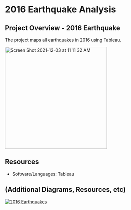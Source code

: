 # 2016 Earthquake Analysis

## Project Overview - 2016 Earthquake

The project maps all earthquakes in 2016 using Tableau.  

<img width="326" alt="Screen Shot 2021-12-03 at 11 11 32 AM" src="https://user-images.githubusercontent.com/691355/144659473-e6ea2a67-956b-4512-bd54-5c576f21c8fd.png">

## Resources

-  Software/Languages: Tableau 

## (Additional Diagrams, Resources, etc)


<div class='tableauPlaceholder' id='viz1638558180270' style='position: relative'><noscript><a href='#'><img alt='2016 Earthquakes ' src='https:&#47;&#47;public.tableau.com&#47;static&#47;images&#47;20&#47;2016Earthquakes&#47;Sheet7&#47;1_rss.png' style='border: none' /></a></noscript><object class='tableauViz'  style='display:none;'><param name='host_url' value='https%3A%2F%2Fpublic.tableau.com%2F' /> <param name='embed_code_version' value='3' /> <param name='site_root' value='' /><param name='name' value='2016Earthquakes&#47;Sheet7' /><param name='tabs' value='no' /><param name='toolbar' value='yes' /><param name='static_image' value='https:&#47;&#47;public.tableau.com&#47;static&#47;images&#47;20&#47;2016Earthquakes&#47;Sheet7&#47;1.png' /> <param name='animate_transition' value='yes' /><param name='display_static_image' value='yes' /><param name='display_spinner' value='yes' /><param name='display_overlay' value='yes' /><param name='display_count' value='yes' /><param name='language' value='en-US' /></object></div>            
